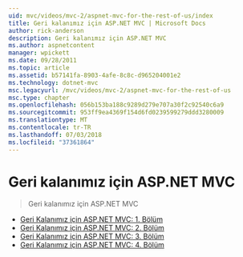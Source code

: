 ```yaml
---
uid: mvc/videos/mvc-2/aspnet-mvc-for-the-rest-of-us/index
title: Geri kalanımız için ASP.NET MVC | Microsoft Docs
author: rick-anderson
description: Geri kalanımız için ASP.NET MVC
ms.author: aspnetcontent
manager: wpickett
ms.date: 09/28/2011
ms.topic: article
ms.assetid: b57141fa-8903-4afe-8c8c-d965204001e2
ms.technology: dotnet-mvc
msc.legacyurl: /mvc/videos/mvc-2/aspnet-mvc-for-the-rest-of-us
msc.type: chapter
ms.openlocfilehash: 056b153ba188c9289d279e707a30f2c92540c6a9
ms.sourcegitcommit: 953ff9ea4369f154d6fd0239599279ddd3280009
ms.translationtype: MT
ms.contentlocale: tr-TR
ms.lasthandoff: 07/03/2018
ms.locfileid: "37361864"
---
```

<a name="aspnet-mvc-for-the-rest-of-us"></a>Geri kalanımız için ASP.NET MVC
====================
> Geri kalanımız için ASP.NET MVC


- [Geri Kalanımız için ASP.NET MVC: 1. Bölüm](aspnet-mvc-for-the-rest-of-us-part-1.md)
- [Geri Kalanımız için ASP.NET MVC: 2. Bölüm](aspnet-mvc-for-the-rest-of-us-part-2.md)
- [Geri Kalanımız için ASP.NET MVC: 3. Bölüm](aspnet-mvc-for-the-rest-of-us-part-3.md)
- [Geri Kalanımız için ASP.NET MVC: 4. Bölüm](aspnet-mvc-for-the-rest-of-us-part-4.md)
